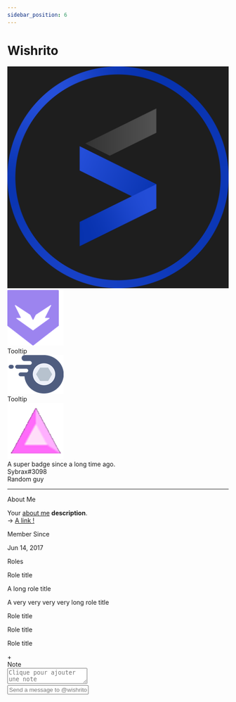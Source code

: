 ```yaml
---
sidebar_position: 6
---
```


# Wishrito

  <!-- First Card -->
<div class="card nitro-card">
        <div class="card-header">
          <div
            style="background: url('./assets/img/banner.gif')"
            class="banner-img"
          ></div>
        </div>
        <div class="card-body">
          <div class="profile-header">
            <div class="profil-logo">
              <img src="./assets/img/logo_blue.png" />
            </div>
            <div class="badges-container">
              <div class="badge-item">
                <img src="./assets/img/badges/bravery.webp" alt="" />
                <div class="tooltip tooltip-up">Tooltip</div>
              </div>
              <div class="badge-item">
                <img src="./assets/img/badges/nitro.webp" alt="" />
                <div class="tooltip tooltip-up">Tooltip</div>
              </div>
              <div class="badge-item">
                <img src="./assets/img/badges/boost.webp" alt="" />
                <div class="tooltip tooltip-up">
                  A super badge since a long time ago.
                </div>
              </div>
            </div>
          </div>
          <div class="profile-body">
            <div class="username">
              Sybrax<span>#3098</span>
              <div class="badge">Random guy</div>
            </div>
            <hr />
            <div class="basic-infos">
              <div class="category-title">About Me</div>
              <p>
                Your <u>about me</u> <b>description</b>. <br />
                &rarr;
                <a href="https://sybraxdesign.fr/" target="_blank">A link !</a>
              </p>
            </div>
            <div class="basic-infos">
              <div class="category-title">Member Since</div>
              <p>Jun 14, 2017</p>
            </div>
            <div class="roles">
              <div class="category-title">Roles</div>
              <div class="roles-list">
                <div class="role">
                  <div class="role-color" style="background: orange"></div>
                  <p>Role title</p>
                </div>
                <div class="role">
                  <div class="role-color" style="background: violet"></div>
                  <p>A long role title</p>
                </div>
                <div class="role">
                  <div class="role-color" style="background: green"></div>
                  <p>A very very very very long role title</p>
                </div>
                <div class="role">
                  <div class="role-color" style="background: yellow"></div>
                  <p>Role title</p>
                </div>
                <div class="role">
                  <div class="role-color" style="background: yellowgreen"></div>
                  <p>Role title</p>
                </div>
                <div class="role">
                  <div class="role-color" style="background: turquoise"></div>
                  <p>Role title</p>
                </div>
                <div class="role role-add">
                  <div class="role-add-text">+</div>
                </div>
              </div>
            </div>
            <div class="note">
              <div class="category-title">Note</div>
              <textarea placeholder="Clique pour ajouter une note"></textarea>
            </div>
            <div class="message">
              <input type="text" placeholder="Send a message to @wishrito" />
            </div>
          </div>
        </div>
      </div>
